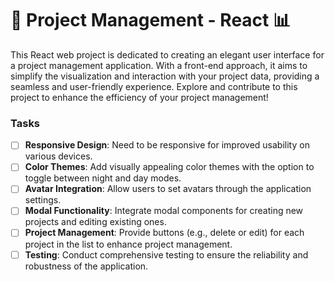 # 🚀 Project Management - React 📊

This React web project is dedicated to creating an elegant user interface for a project management application. 
With a front-end approach, it aims to simplify the visualization and interaction with your project data, providing a seamless and user-friendly experience. 
Explore and contribute to this project to enhance the efficiency of your project management!

### Tasks

- [ ] **Responsive Design**: Need to be responsive for improved usability on various devices.
- [ ] **Color Themes**: Add visually appealing color themes with the option to toggle between night and day modes.
- [ ] **Avatar Integration**: Allow users to set avatars through the application settings.
- [ ] **Modal Functionality**: Integrate modal components for creating new projects and editing existing ones.
- [ ] **Project Management**: Provide buttons (e.g., delete or edit) for each project in the list to enhance project management.
- [ ] **Testing**: Conduct comprehensive testing to ensure the reliability and robustness of the application.
